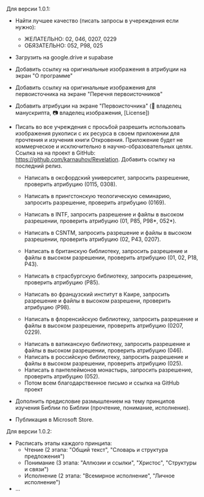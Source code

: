 Для версии 1.0.1:
- Найти лучшее качество (писать запросы в учереждения если нужно): 
    - ЖЕЛАТЕЛЬНО: 02, 046, 0207, 0229
    - ОБЯЗАТЕЛЬНО: 052, P98, 025 
- Загрузить на google.drive и supabase
- Добавить ссылку на оригинальные изображения в атрибуции на экран "О программе"
- Добавить ссылку на оригинальные изображения для первоисточника на экране "Перечня первоисточников"
- Добавить атрибуции на экране "Первоисточника" (📜 владелец манускрипта, 📷 владелец изображения, [License])

- Писать во все учреждения с просьбой разрешить использовать изображения рукописи с их ресурса в своем приложении для прочтения и изучения книги Откровения. Приложение будет не коммерческое и исключительно в научно-образовательных целях. Ссылка на на проект в GitHub: https://github.com/karnauhov/Revelation. Добавить ссылку на последний релиз.
  * Написать в оксфордский университет, запросить разрешение, проверить атрибуцию (0115, 0308).
  * Написать в прингстонскую теологическую семинарию, запросить разрешение, проверить атрибуцию (0169).
  * Написать в INTF, запросить разрешение и файлы в высоком разрешении, проверить атрибуцию (01, P85, P98*, 052*).
  * Написать в CSNTM, запросить разрешение и файлы в высоком разрешении, проверить атрибуцию (02, P43, 0207).

  * Написать в британскую библиотеку, запросить разрешение и файлы в высоком разрешении, проверить атрибуцию (01, 02, P18, P43).
  * Написать в страсбургскую библиотеку, запросить разрешение, проверить атрибуцию (P85).
  * Написать во французский институт в Каире, запросить разрешение и файлы в высоком разрешени, проверить атрибуцию (P98).
  * Написать в флоренсийскую библиотеку, запросить разрешение и файлы в высоком разрешении, проверить атрибуцию (0207, 0229).

  - Написать в ватиканскую библиотеку, запросить разрешение и файлы в высоком разрешении, проверить атрибуцию (046).
  - Написать в российскую библиотеку, запросить разрешение и файлы в высоком разрешении, проверить атрибуцию (025).
  - Написать в пантелеймонов монастырь, запросить разрешение, проверить атрибуцию (052).
  - Потом всем благодарственное письмо и ссылка на GitHub проект

- Дополнить предисловие размышлением на тему принципов изучения Библии по Библии (прочтение, понимание, исполнение).
- Публикация в Microsoft Store.

Для версии 1.0.2:
- Расписать этапы каждого принципа:
  - Чтение (2 этапа: "Общий текст", "Словарь и структура предложения")
  - Понимание (3 этапа: "Аллюзии и ссылки", "Христос", "Структуры и связи")
  - Исполнение (2 этапа: "Всемирное исполнение", "Личное исполнение")
- ...
